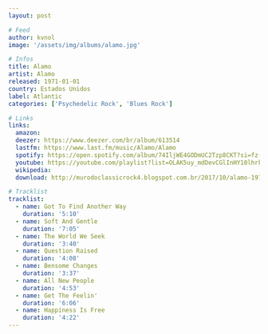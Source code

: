 ```yaml
---
layout: post

# Feed
author: kvnol
image: '/assets/img/albums/alamo.jpg'

# Infos
title: Alamo
artist: Alamo
released: 1971-01-01
country: Estados Unidos
label: Atlantic
categories: ['Psychedelic Rock', 'Blues Rock']

# Links
links:
  amazon:
  deezer: https://www.deezer.com/br/album/613514
  lastfm: https://www.last.fm/music/Alamo/Alamo
  spotify: https://open.spotify.com/album/74IljWE4GODmUC2Tzp8CKT?si=fz-jr0e_Qsa8548yRpDtBg
  youtube: https://youtube.com/playlist?list=OLAK5uy_mdDevCGlInHY10lhrkNv7c9TOJP4F68Xo
  wikipedia:
  download: http://murodoclassicrock4.blogspot.com.br/2017/10/alamo-1971.html

# Tracklist
tracklist:
  - name: Got To Find Another Way
    duration: '5:10'
  - name: Soft And Gentle
    duration: '7:05'
  - name: The World We Seek
    duration: '3:40'
  - name: Question Raised
    duration: '4:08'
  - name: Bensome Changes
    duration: '3:37'
  - name: All New People
    duration: '4:53'
  - name: Get The Feelin'
    duration: '6:06'
  - name: Happiness Is Free
    duration: '4:22'
---
```

